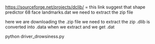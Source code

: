 https://sourceforge.net/projects/dclib/ = this link suggest that shape predictor 68 face landmarks.dat we need to extract the zip file

here we are downloading the .zip file we need to extract the zip .dlib is converted into .data when we extract and we get .dat

python driver_drowsiness.py